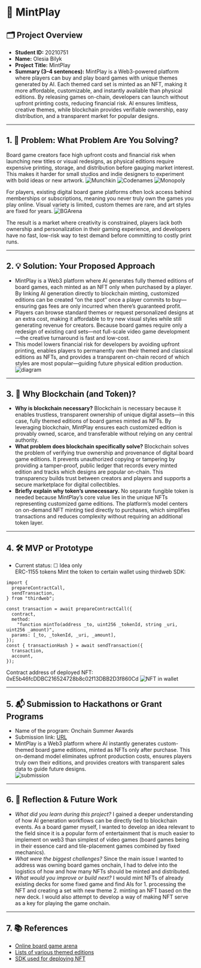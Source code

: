 # 🚀 MintPlay

## 🗂️ Project Overview
- **Student ID:** 20210751  
- **Name:** Olesia Bilyk  
- **Project Title:** MintPlay  
- **Summary (3–4 sentences):** MintPlay is a Web3-powered platform where players can buy and play board games with unique themes generated by AI. Each themed card set is minted as an NFT, making it more affordable, customizable, and instantly available than physical editions. By releasing games on-chain, developers can launch without upfront printing costs, reducing financial risk. AI ensures limitless, creative themes, while blockchain provides verifiable ownership, easy distribution, and a transparent market for popular designs.

---

## 1. 🧩 Problem: What Problem Are You Solving?
Board game creators face high upfront costs and financial risk when launching new titles or visual redesigns, as physical editions require expensive printing, storage, and distribution before gauging market interest. This makes it harder for small studios and indie designers to experiment with bold ideas or new artwork.
![Munchkin](https://hackmd.io/_uploads/ryWS-n_dle.png)
![Codenames](https://hackmd.io/_uploads/rJowZ3dulx.png)
![Monopoly](https://hackmd.io/_uploads/B1eO-nu_lg.png)

For players, existing digital board game platforms often lock access behind memberships or subscriptions, meaning you never truly own the games you play online. Visual variety is limited, custom themes are rare, and art styles are fixed for years.
![BGArena](https://hackmd.io/_uploads/BJBbM3__gl.png)


The result is a market where creativity is constrained, players lack both ownership and personalization in their gaming experience, and developers have no fast, low-risk way to test demand before committing to costly print runs.

---

## 2. 💡 Solution: Your Proposed Approach
- MintPlay is a Web3 platform where AI generates fully themed editions of board games, each minted as an NFT only when purchased by a player. By linking AI generation directly to blockchain minting, customized editions can be created “on the spot” once a player commits to buy—ensuring gas fees are only incurred when there’s guaranteed profit.
- Players can browse standard themes or request personalized designs at an extra cost, making it affordable to try new visual styles while still generating revenue for creators. Because board games require only a redesign of existing card sets—not full-scale video game development—the creative turnaround is fast and low-cost.
- This model lowers financial risk for developers by avoiding upfront printing, enables players to permanently own their themed and classical editions as NFTs, and provides a transparent on-chain record of which styles are most popular—guiding future physical edition production.
![diagram](https://hackmd.io/_uploads/H1dSPhOuel.jpg)


---

## 3. 🔗 Why Blockchain (and Token)?
- **Why is blockchain necessary?**
Blockchain is necessary because it enables trustless, transparent ownership of unique digital assets—in this case, fully themed editions of board games minted as NFTs. By leveraging blockchain, MintPlay ensures each customized edition is provably owned, scarce, and transferable without relying on any central authority.
- **What problem does blockchain specifically solve?**
Blockchain solves the problem of verifying true ownership and provenance of digital board game editions. It prevents unauthorized copying or tampering by providing a tamper-proof, public ledger that records every minted edition and tracks which designs are popular on-chain. This transparency builds trust between creators and players and supports a secure marketplace for digital collectibles.
- **Briefly explain why token’s unnecessary.**
No separate fungible token is needed because MintPlay’s core value lies in the unique NFTs representing customized game editions. The platform’s model centers on on-demand NFT minting tied directly to purchases, which simplifies transactions and reduces complexity without requiring an additional token layer.
---

## 4. 🛠️ MVP or Prototype
- Current status: ☐ Idea only   
ERC-1155 tokens
Mint the token to certain wallet using thirdweb SDK:
```
import {
  prepareContractCall,
  sendTransaction,
} from "thirdweb";

const transaction = await prepareContractCall({
  contract,
  method:
    "function mintTo(address _to, uint256 _tokenId, string _uri, uint256 _amount)",
  params: [_to, _tokenId, _uri, _amount],
});
const { transactionHash } = await sendTransaction({
  transaction,
  account,
});
```
 Contract address of deployed NFT: 0xE5b46fcDDBC216524728b8c02f13DBB2D3f860Cd
 ![NFT in wallet](https://hackmd.io/_uploads/SkT4oXFuge.png)


---

## 5. 📬 Submission to Hackathons or Grant Programs
- Name of the program:  Onchain Summer Awards
- Submission link: [URL](https://devfolio.co/projects/mintplay-ba88)  
- MintPlay is a Web3 platform where AI instantly generates custom-themed board game editions, minted as NFTs only after purchase. This on-demand model eliminates upfront production costs, ensures players truly own their editions, and provides creators with transparent sales data to guide future designs.  
![submission](https://hackmd.io/_uploads/HyopslFOgg.png)


---

## 6. 🤔 Reflection & Future Work
- *What did you learn during this project?*
I gained a deeper understanding of how AI generation workflows can be directly tied to blockchain events. As a board gamer myself, I wanted to develop an idea relevant to the field since it is a popular form of entertainment that is much easier to implement on web3 than simplest of video games (board games being in their essence card and tile-placement games combined by fixed mechanics).
- *What were the biggest challenges?*
Since the main issue I wanted to address was owning board games onchain, I had to delve into the logistics of how and how many NFTs should be minted and distributed.
- *What would you improve or build next?*
I would mint NFTs of already existing decks for some fixed game and find AIs for 1. processing the NFT and creating a set with new theme 2. minting an NFT based on the new deck. I would also attempt to develop a way of making NFT serve as a key for playing the game onchain.


---

## 7. 📚 References
- [Online board game arena](https://en.boardgamearena.com/premium)
- [Lists of various themed editions](https://boardgamegeek.com/)
- [SDK used for deploying NFT](https://thirdweb.com/)
